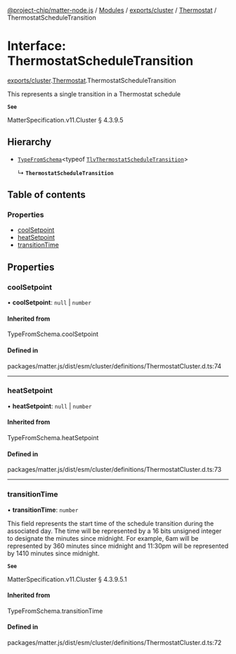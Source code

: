 [@project-chip/matter-node.js](../README.md) / [Modules](../modules.md) / [exports/cluster](../modules/exports_cluster.md) / [Thermostat](../modules/exports_cluster.Thermostat.md) / ThermostatScheduleTransition

# Interface: ThermostatScheduleTransition

[exports/cluster](../modules/exports_cluster.md).[Thermostat](../modules/exports_cluster.Thermostat.md).ThermostatScheduleTransition

This represents a single transition in a Thermostat schedule

**`See`**

MatterSpecification.v11.Cluster § 4.3.9.5

## Hierarchy

- [`TypeFromSchema`](../modules/exports_tlv.md#typefromschema)\<typeof [`TlvThermostatScheduleTransition`](../modules/exports_cluster.Thermostat.md#tlvthermostatscheduletransition)\>

  ↳ **`ThermostatScheduleTransition`**

## Table of contents

### Properties

- [coolSetpoint](exports_cluster.Thermostat.ThermostatScheduleTransition.md#coolsetpoint)
- [heatSetpoint](exports_cluster.Thermostat.ThermostatScheduleTransition.md#heatsetpoint)
- [transitionTime](exports_cluster.Thermostat.ThermostatScheduleTransition.md#transitiontime)

## Properties

### coolSetpoint

• **coolSetpoint**: ``null`` \| `number`

#### Inherited from

TypeFromSchema.coolSetpoint

#### Defined in

packages/matter.js/dist/esm/cluster/definitions/ThermostatCluster.d.ts:74

___

### heatSetpoint

• **heatSetpoint**: ``null`` \| `number`

#### Inherited from

TypeFromSchema.heatSetpoint

#### Defined in

packages/matter.js/dist/esm/cluster/definitions/ThermostatCluster.d.ts:73

___

### transitionTime

• **transitionTime**: `number`

This field represents the start time of the schedule transition during the associated day. The time will be
represented by a 16 bits unsigned integer to designate the minutes since midnight. For example, 6am will be
represented by 360 minutes since midnight and 11:30pm will be represented by 1410 minutes since midnight.

**`See`**

MatterSpecification.v11.Cluster § 4.3.9.5.1

#### Inherited from

TypeFromSchema.transitionTime

#### Defined in

packages/matter.js/dist/esm/cluster/definitions/ThermostatCluster.d.ts:72
